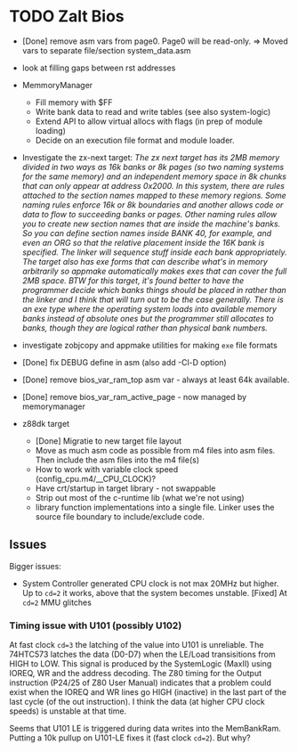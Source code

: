 # TODO Zalt Bios

* [Done] remove asm vars from page0. Page0 will be read-only.
    => Moved vars to separate file/section system_data.asm
* look at filling gaps between rst addresses
* MemmoryManager
    * Fill memory with $FF
    * Write bank data to read and write tables (see also system-logic)
    * Extend API to allow virtual allocs with flags (in prep of module loading)
    * Decide on an execution file format and module loader.

* Investigate the zx-next target: *The zx next target has its 2MB memory divided in two ways as 16k banks or 8k pages (so two naming systems for the same memory) and an independent memory space in 8k chunks that can only appear at address 0x2000. In this system, there are rules attached to the section names mapped to these memory regions. Some naming rules enforce 16k or 8k boundaries and another allows code or data to flow to succeeding banks or pages. Other naming rules allow you to create new section names that are inside the machine's banks. So you can define section names inside BANK 40, for example, and even an ORG so that the relative placement inside the 16K bank is specified. The linker will sequence stuff inside each bank appropriately. The target also has exe forms that can describe what's in memory arbitrarily so appmake automatically makes exes that can cover the full 2MB space. BTW for this target, it's found better to have the programmer decide which banks things should be placed in rather than the linker and I think that will turn out to be the case generally. There is an exe type where the operating system loads into available memory banks instead of absolute ones but the programmer still allocates to banks, though they are logical rather than physical bank numbers.*

* investigate zobjcopy and appmake utilities for making `exe` file formats
* [Done] fix DEBUG define in asm (also add -Cl-D option)
* [Done] remove bios_var_ram_top asm var - always at least 64k available.
* [Done] remove bios_var_ram_active_page - now managed by memorymanager
* z88dk target
    * [Done] Migratie to new target file layout
    * Move as much asm code as possible from m4 files into asm files. Then include the asm files into the m4 file(s)
    * How to work with variable clock speed (config_cpu.m4/__CPU_CLOCK)?
    * Have crt/startup in target library - not swappable
    * Strip out most of the c-runtime lib (what we're not using)
    * library function implementations into a single file. Linker uses the source file boundary to include/exclude code.

## Issues

Bigger issues:

* System Controller generated CPU clock is not max 20MHz but higher. Up to `cd=2` it works, above that the system becomes unstable.
    [Fixed] At `cd=2` MMU glitches

### Timing issue with U101 (possibly U102)
At fast clock `cd=3` the latching of the value into U101 is unreliable.
The 74HTC573 latches the data (D0-D7) when the LE/Load transisitions from HIGH to LOW.
This signal is produced by the SystemLogic (MaxII) using IOREQ, WR and the address decoding.
The Z80 timing for the Output instruction (P24/25 of Z80 User Manual) indicates that a problem could exist when the IOREQ and WR lines go HIGH (inactive) in the last part of the last cycle (of the out instruction). I think the data (at higher CPU clock speeds) is unstable at that time.

Seems that U101 LE is triggered during data writes into the MemBankRam. Putting a 10k pullup on U101-LE fixes it (fast clock `cd=2`).
But why?